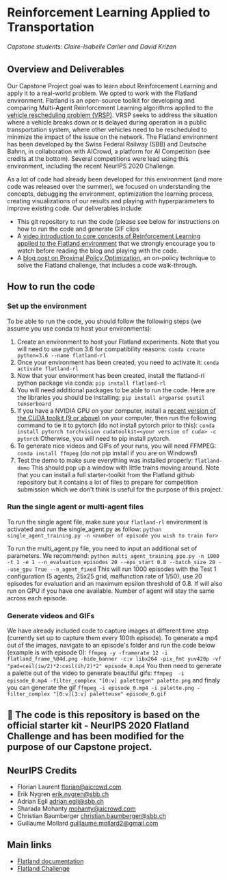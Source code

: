 # Reinforcement Learning Applied to Transportation
###### Capstone students: Claire-Isabelle Carlier and David Krizan

## Overview and Deliverables
Our Capstone Project goal was to learn about Reinforcement Learning and apply it to a real-world problem. 
We opted to work with the Flatland environment. Flatland is an open-source toolkit for developing and comparing Multi-Agent Reinforcement Learning algorithms applied to the [vehicle rescheduling problem (VRSP)](https://citeseerx.ist.psu.edu/viewdoc/download?doi=10.1.1.86.5205&rep=rep1&type=pdf). VRSP seeks to address the situation where a vehicle breaks down or is delayed during operation in a public transportation system, where other vehicles need to be rescheduled to minimize the impact of the issue on the network.
The Flatland environment has been developed by the Swiss Federal Railway (SBB) and Deutsche Bahnn, in collaboration with AICrowd, a platform for AI Competition (see credits at the bottom). Several competitions were lead using this environment, including the recent NeurIPS 2020 Challenge. 

As a lot of code had already been developed for this environment (and more code was released over the summer), we focused on understanding the concepts, debugging the environment, optimization the learning process, creating visualizations of our results and playing with hyperparameters to improve existing code. 
Our deliverables include:
- This git repository to run the code (please see below for instructions on how to run the code and generate GIF clips
- A [video introduction to core concepts of Reinforcement Learning applied to the Flatland environment](link) that we strongly encourage you to watch before reading the blog and playing with the code.
- A [blog post on Proximal Policy Optimization](link), an on-policy technique to solve the Flatland challenge, that includes a code walk-through.


## How to run the code
### Set up the environment
To be able to run the code, you should follow the following steps (we assume you use conda to host your environments):
1. Create an environment to host your Flatland experiments. Note that you will need to use python 3.6 for compatibility reasons:
`conda create python=3.6 --name flatland-rl`
2. Once your environment has been created, you need to activate it:
`conda activate flatland-rl`
3. Now that your environment has been created, install the flatland-rl python package via conda:
`pip install flatland-rl`
4. You will need additional packages to be able to run the code. Here are the libraries you should be installing:
`pip install argparse psutil tensorboard`
5. If you have a NVIDIA GPU on your computer, install a [recent version of the CUDA toolkit (9 or above)](https://developer.nvidia.com/cuda-toolkit) on your computer, then run the following command to tie it to pytorch (do not install pytorch prior to this):
`conda install pytorch torchvision cudatoolkit=<your version of cuda> -c pytorch`
Otherwise, you will need to pip install pytorch. 
6. To generate nice videos and GIFs of your runs, you will need FFMPEG:
`conda install ffmpeg` (do not pip install if you are on Windows!)
7. Test the demo to make sure everything was installed properly:
`flatland-demo`
This should pop up a window with little trains moving around. 
Note that you can install a full starter-toolkit from the Flatland github repository but it contains a lot of files to prepare for competition submission which we don't think is useful for the purpose of this project.


### Run the single agent or multi-agent files
To run the single agent file, make sure your `flatland-rl` environment is activated and run the single_agent.py as follow:
`python single_agent_training.py -n <number of episode you wish to train for>`

To run the multi_agent.py file, you need to input an additional set of parameters. We recommend:
`python multi_agent_training_ppo.py -n 1000 -t 1 -e 1 --n_evaluation_episodes 20 --eps_start 0.8 --batch_size 20 --use_gpu True --n_agent_fixed`
This will run 1000 episodes with the Test 1 configuration (5 agents, 25x25 grid, malfunction rate of 1/50), use 20 episodes for evaluation and an maximum epsilon threshold of 0.8. 
If will also run on GPU if you have one available. Number of agent will stay the same across each episode.


### Generate videos and GIFs
We have already included code to capture images at different time step (currently set up to capture them every 100th episode). 
To generate a mp4 out of the images, navigate to an episode's folder and run the code below (example is with episode 0):
`ffmpeg -y -framerate 12 -i flatland_frame_%04d.png -hide_banner -c:v libx264 -pix_fmt yuv420p -vf "pad=ceil(iw/2)*2:ceil(ih/2)*2" episode_0.mp4`
You then need to generate a palette out of the video to generate beautiful gifs:
`ffmpeg  -i episode_0.mp4 -filter_complex "[0:v] palettegen" palette.png`
and finaly you can generate the gif
`ffmpeg -i episode_0.mp4 -i palette.png -filter_complex "[0:v][1:v] paletteuse" episode_0.gif`






🚂 The code is this repository is based on the official starter kit - NeurIPS 2020 Flatland Challenge and has been modified for the purpose of our Capstone project.
---

NeurIPS Credits
---

* Florian Laurent <florian@aicrowd.com>
* Erik Nygren <erik.nygren@sbb.ch>
* Adrian Egli <adrian.egli@sbb.ch>
* Sharada Mohanty <mohanty@aicrowd.com>
* Christian Baumberger <christian.baumberger@sbb.ch>
* Guillaume Mollard <guillaume.mollard2@gmail.com>

Main links
---

* [Flatland documentation](https://flatland.aicrowd.com/)
* [Flatland Challenge](https://www.aicrowd.com/challenges/flatland)


